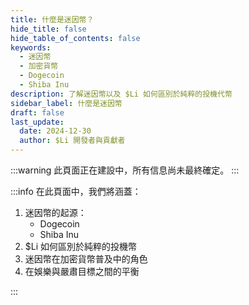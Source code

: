 ```yaml
---
title: 什麼是迷因幣？
hide_title: false
hide_table_of_contents: false
keywords:
  - 迷因幣
  - 加密貨幣
  - Dogecoin
  - Shiba Inu
description: 了解迷因幣以及 $Li 如何區別於純粹的投機代幣
sidebar_label: 什麼是迷因幣
draft: false
last_update:
  date: 2024-12-30
  author: $Li 開發者與貢獻者
---
```


:::warning
此頁面正在建設中，所有信息尚未最終確定。
:::

:::info
在此頁面中，我們將涵蓋：

1. 迷因幣的起源：
   - Dogecoin
   - Shiba Inu
2. $Li 如何區別於純粹的投機幣
3. 迷因幣在加密貨幣普及中的角色
4. 在娛樂與嚴肅目標之間的平衡

:::
